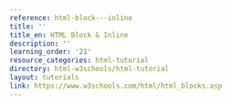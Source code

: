 ```yaml
---
reference: html-block---inline
title: ''
title_en: HTML Block & Inline
description: ''
learning_order: '21'
resource_categories: html-tutorial
directory: html-w3schools/html-tutorial
layout: tutorials
link: https://www.w3schools.com/html/html_blocks.asp
---
```

